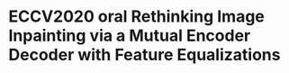 # ECCV2020 oral Rethinking Image Inpainting via a Mutual Encoder Decoder with Feature Equalizations
